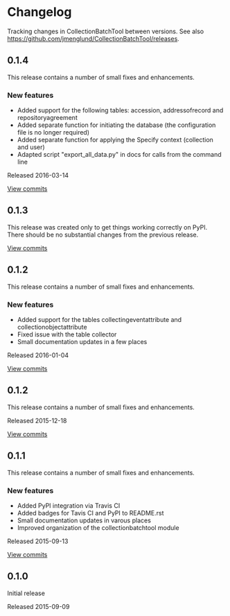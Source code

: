 # Changelog #

Tracking changes in CollectionBatchTool between versions. 
See also https://github.com/jmenglund/CollectionBatchTool/releases.


## 0.1.4 ##

This release contains a number of small fixes and enhancements.


### New features ###

* Added support for the following tables: accession, addressofrecord and repositoryagreement
* Added separate function for initiating the database (the configuration file is no longer required)
* Added separate function for applying the Specify context (collection and user)
* Adapted script "export_all_data.py" in docs for calls from the command line

Released 2016-03-14

[View commits](https://github.com/jmenglund/CollectionBatchTool/compare/v0.1.3...v0.1.4)



## 0.1.3 ##

This release was created only to get things working correctly on PyPI.
There should be no substantial changes from the previous release.

[View commits](https://github.com/jmenglund/CollectionBatchTool/compare/v0.1.2...v0.1.3)



## 0.1.2 ##

This release contains a number of small fixes and enhancements.


### New features ###

* Added support for the tables collectingeventattribute and collectionobjectattribute
* Fixed issue with the table collector
* Small documentation updates in a few places

Released 2016-01-04

[View commits](https://github.com/jmenglund/CollectionBatchTool/compare/v0.1.1...v0.1.2)



## 0.1.2 ##

This release contains a number of small fixes and enhancements.

Released 2015-12-18

[View commits](https://github.com/jmenglund/CollectionBatchTool/compare/v0.1.1...v0.1.2)



## 0.1.1 ##

This release contains a number of small fixes and enhancements.


### New features ###

* Added PyPI integration via Travis CI
* Added badges for Tavis CI and PyPI to README.rst
* Small documentation updates in varous places
* Improved organization of the collectionbatchtool module

Released 2015-09-13

[View commits](https://github.com/jmenglund/CollectionBatchTool/compare/v0.1.0...v0.1.1)



## 0.1.0 ##

Initial release

Released 2015-09-09